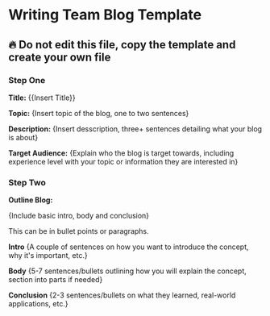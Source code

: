 # Writing Team Blog Template 

## :fire: Do not edit this file, copy the template and create your own file 

### Step One

**Title:** 
{{Insert Title}}

**Topic:**
{Insert topic of the blog, one to two sentences}

**Description:**
{Insert desscription, three+ sentences detailing what your blog is about}

**Target Audience:**
{Explain who the blog is target towards, including experience level with your topic or information they are interested in}

### Step Two

**Outline Blog:**

{Include basic intro, body and conclusion}

This can be in bullet points or paragraphs.

  **Intro**
  {A couple of sentences on how you want to introduce the concept, why it's important, etc.}
  
  **Body**
  {5-7 sentences/bullets outlining how you will explain the concept, section into parts if needed}
  
  **Conclusion**
  {2-3 sentences/bullets on what they learned, real-world applications, etc.}
  
